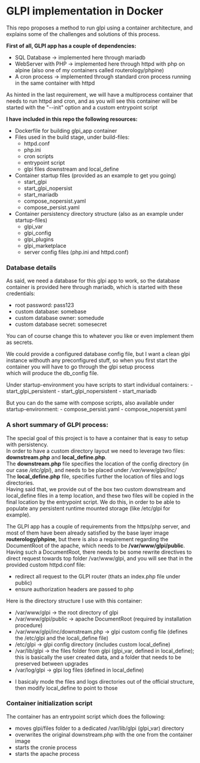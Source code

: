 # GLPI implementation in Docker

This repo proposes a method to run glpi using a container architecture, and explains some of the challenges and solutions of this process.

**First of all, GLPI app has a couple of dependencies:**

- SQL Database -> implemented here through mariadb
- WebServer with PHP -> implemented here through httpd 
  with php on alpine (also one of my containers called routerology/phpine)
- A cron process -> implemented through standard cron process 
  running in the same container with httpd

As hinted in the last requirement, we will have a multiprocess container that needs to run httpd and cron, and as you will see this container will be started with the "--init" option and a custom entrypoint script

**I have included in this repo the following resources:**

- Dockerfile for building glpi_app container
- Files used in the build stage, under build-files:
	- httpd.conf
	- php.ini
	- cron scripts
	- entrypoint script
	- glpi files downstream and local_define
- Container startup files (provided as an example to get you going)
	- start_glpi
	- start_glpi_nopersist
	- start_mariadb
	- compose_nopersist.yaml
	- compose_persist.yaml
- Container persistency directory structure (also as an example under startup-files)
	- glpi_var
	- glpi_config
	- glpi_plugins
	- glpi_marketplace
	- server config files (php.ini and httpd.conf)

### Database details

As said, we need a database for this glpi app to work, so the database container is provided here through mariadb, which is started with these credentials:

- root password: pass123
- custom database: somebase
- custom database owner: somedude
- custom database secret: somesecret

You can of course change this to whatever you like or even implement them as secrets.

We could provide a configured database config file, but I want a clean glpi instance withouth any preconfigured stuff, 
so when you first start the container you will have to go through the glpi setup process  
which will produce the db\_config file.

Under startup-environment you have scripts to start individual containers:
	- start_glpi_persistent
	- start_glpi_nopersistent
	- start_mariadb

But you can do the same with compose scripts, also available under startup-environment:
	- compose_persist.yaml
	- compose_nopersist.yaml

### A short summary of GLPI process:

The special goal of this project is to have a container that is easy to setup with persistency.  
In order to have a custom directory layout we need to leverage two files: **downstream.php** and **local_define.php**.  
The **downstream.php** file specifies the location of the config directory (in our case */etc/glpi*), and needs to be placed under */var/www/glpi/inc/*  
The **local_define.php** file, specifies further the location of files and logs directories.  
Having said that, we provide out of the box two custom downstream and local_define files in a temp location, and these two files will be copied in the 
final location by the entrypoint script. We do this, in order to be able to populate any persistent runtime mounted storage (like /etc/glpi for example).

The GLPI app has a couple of requirements from the https/php server, and most of them have been already satisfied by the base layer image **routerology/phpine**,
but there is also a requirement regarding the DocumentRoot of the apache, which needs to be **/var/www/glpi/public**.  
Having such a DocumentRoot, there needs to be some rewrite directives to direct request towards top folder /var/www/glpi, 
and you will see that in the provided custom httpd.conf file:

- redirect all request to the GLPI router (thats an index.php file under public)
- ensure authorization headers are passed to php

Here is the directory structure I use with this container:

- /var/www/glpi -> the root directory of glpi
- /var/www/glpi/public -> apache DocumentRoot (required by installation procedure)
- /var/www/glpi/inc/downstream.php -> glpi custom config file (defines the /etc/glpi and the locali\_define file)
- /etc/glpi -> glpi config directory (includes custom local\_define)
- /var/lib/glpi -> the files folder from glpi (glpi\_var, defined in local\_define); this is basically the user created data, and a folder that needs to be preserved between upgrades
- /var/log/glpi -> glpi log files (defined in local\_define)

* I basicaly mode the files and logs directories out of the official structure, then modify local_define to point to those

### Container initialization script

The container has an entrypoint script which does the following:

- moves glpi/files folder to a dedicated /var/lib/glpi (glpi\_var) directory
- overwrites the original downstream.php with the one from the container image
- starts the cronie process
- starts the apache process





